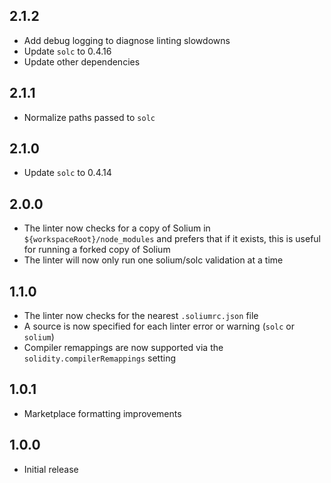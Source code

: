 ## 2.1.2

- Add debug logging to diagnose linting slowdowns
- Update `solc` to 0.4.16
- Update other dependencies

## 2.1.1

- Normalize paths passed to `solc`

## 2.1.0

- Update `solc` to 0.4.14

## 2.0.0

- The linter now checks for a copy of Solium in `${workspaceRoot}/node_modules` and prefers that if it exists, this is useful for running a forked copy of Solium
- The linter will now only run one solium/solc validation at a time

## 1.1.0

- The linter now checks for the nearest `.soliumrc.json` file
- A source is now specified for each linter error or warning (`solc` or `solium`)
- Compiler remappings are now supported via the `solidity.compilerRemappings` setting

## 1.0.1

- Marketplace formatting improvements

## 1.0.0

- Initial release
